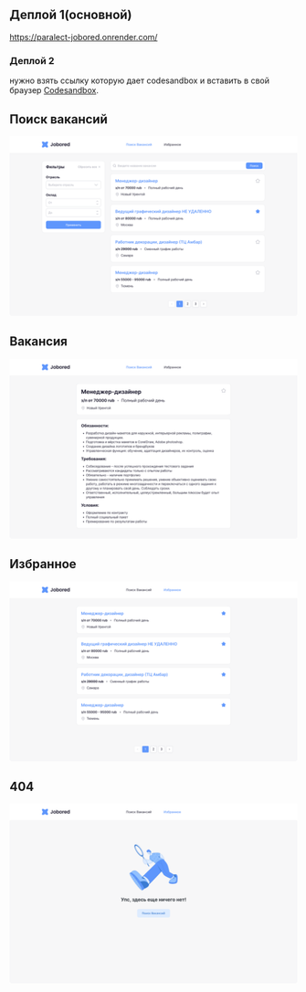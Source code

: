 ## Деплой 1(основной)

https://paralect-jobored.onrender.com/

### Деплой 2

нужно взять ссылку которую дает codesandbox и вставить в свой браузер [Codesandbox][1].


[1]: https://codesandbox.io/p/github/yaostapukn/paralect-jobored/main?layout=%257B%2522sidebarPanel%2522%253A%2522EXPLORER%2522%252C%2522rootPanelGroup%2522%253A%257B%2522direction%2522%253A%2522horizontal%2522%252C%2522type%2522%253A%2522PANEL_GROUP%2522%252C%2522id%2522%253A%2522ROOT_LAYOUT%2522%252C%2522panels%2522%253A%255B%257B%2522type%2522%253A%2522PANEL_GROUP%2522%252C%2522direction%2522%253A%2522vertical%2522%252C%2522id%2522%253A%2522EDITOR%2522%252C%2522panels%2522%253A%255B%257B%2522type%2522%253A%2522PANEL%2522%252C%2522panelType%2522%253A%2522TABS%2522%252C%2522id%2522%253A%2522clhz522ej000a356k8eni22eu%2522%257D%255D%252C%2522sizes%2522%253A%255B100%255D%257D%252C%257B%2522type%2522%253A%2522PANEL_GROUP%2522%252C%2522direction%2522%253A%2522vertical%2522%252C%2522id%2522%253A%2522DEVTOOLS%2522%252C%2522panels%2522%253A%255B%257B%2522type%2522%253A%2522PANEL%2522%252C%2522panelType%2522%253A%2522TABS%2522%252C%2522id%2522%253A%2522clhz522ej000c356k9y65354a%2522%257D%255D%252C%2522sizes%2522%253A%255B100%255D%257D%255D%252C%2522sizes%2522%253A%255B17.680535127257457%252C82.31946487274254%255D%257D%252C%2522tabbedPanels%2522%253A%257B%2522clhz522ej000a356k8eni22eu%2522%253A%257B%2522tabs%2522%253A%255B%257B%2522id%2522%253A%2522clhz522ei0009356kqai6jhaa%2522%252C%2522mode%2522%253A%2522permanent%2522%252C%2522type%2522%253A%2522FILE%2522%252C%2522filepath%2522%253A%2522%252FREADME.md%2522%257D%255D%252C%2522id%2522%253A%2522clhz522ej000a356k8eni22eu%2522%252C%2522activeTabId%2522%253A%2522clhz522ei0009356kqai6jhaa%2522%257D%252C%2522clhz522ej000c356k9y65354a%2522%253A%257B%2522id%2522%253A%2522clhz522ej000c356k9y65354a%2522%252C%2522activeTabId%2522%253A%2522clhz52qov00d7356kt8a9sqao%2522%252C%2522tabs%2522%253A%255B%257B%2522type%2522%253A%2522TASK_LOG%2522%252C%2522taskId%2522%253A%2522start%2522%252C%2522id%2522%253A%2522clhz52olm0086356kwl9l6xun%2522%252C%2522mode%2522%253A%2522permanent%2522%257D%252C%257B%2522type%2522%253A%2522TASK_PORT%2522%252C%2522taskId%2522%253A%2522start%2522%252C%2522port%2522%253A3000%252C%2522id%2522%253A%2522clhz52qov00d7356kt8a9sqao%2522%252C%2522mode%2522%253A%2522permanent%2522%252C%2522path%2522%253A%2522%252F%2522%252C%2522actionBarPosition%2522%253A%2522docked%2522%257D%255D%257D%257D%252C%2522showDevtools%2522%253Atrue%252C%2522showSidebar%2522%253Atrue%252C%2522sidebarPanelSize%2522%253A15%257D
## Поиск вакансий

![](design/%D0%9F%D0%BE%D0%B8%D1%81%D0%BA%20%D0%92%D0%B0%D0%BA%D0%B0%D0%BD%D1%81%D0%B8%D0%B9.png)

## Вакансия

![](design/%D0%92%D0%B0%D0%BA%D0%B0%D0%BD%D1%81%D0%B8%D1%8F.png)

## Избранное

![](design/%D0%98%D0%B7%D0%B1%D1%80%D0%B0%D0%BD%D0%BD%D0%BE%D0%B5.png)

## 404

![](design/Empty%20State.png)
